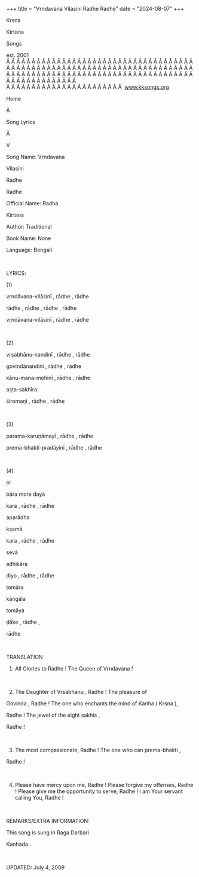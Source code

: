 +++ 
title = "Vrndavana Vilasini Radhe Radhe"
date = "2024-08-07"
+++

Krsna
 
Kirtana
 
Songs

est. 2001
Â Â Â Â Â Â Â Â Â Â Â Â Â Â Â Â Â Â Â Â Â Â Â Â Â Â Â Â Â Â Â Â Â Â Â Â Â Â Â Â Â Â Â Â Â Â Â Â Â Â Â Â Â Â Â Â Â Â Â Â Â Â Â Â Â Â Â Â Â Â Â Â Â Â Â Â Â Â Â Â Â Â Â Â Â Â Â Â Â Â Â Â Â Â Â Â Â Â Â Â Â Â Â Â Â Â Â Â Â Â Â Â Â Â Â Â Â Â Â Â Â Â Â Â Â  
Â Â Â Â Â Â Â Â Â Â Â Â Â Â Â Â Â Â Â Â Â Â Â  
www.kksongs.org








Home


Ã 
 
Song Lyrics
 
Ã 
 
V


Song Name: 
Vrndavana
 
Vilasini
 
Radhe
 
Radhe


Official Name: 
Radha
 
Kirtana


Author: Traditional


Book Name: None


Language: 
Bengali


 


LYRICS:


(1)


vṛndāvana-vilāsinī
, 
rādhe
, 
rādhe


rādhe
, 
rādhe
, 
rādhe
, 
rādhe


vṛndāvana-vilāsinī
, 
rādhe
, 
rādhe


 


(2)


vṛṣabhānu-nandinī
, 
rādhe
, 
rādhe


govindānandinī
, 
rādhe
, 
rādhe


kānu-mana-mohinī
, 
rādhe
, 
rādhe


aṣṭa-sakhīra
 
śiromaṇi
, 
rādhe
, 
rādhe


 


(3)


parama-karuṇāmayī
, 
rādhe
, 
rādhe


prema-bhakti-pradāyinī
, 
rādhe
, 
rādhe


 


(4)


ei
 
bāra
 more 
dayā
 
kara
, 
rādhe
, 
rādhe


aparādha
 
kṣamā
 
kara
, 
rādhe
, 
rādhe


sevā
 
adhikāra
 
diyo
, 
rādhe
, 
rādhe


tomāra
 
kāńgāla
 
tomāya


ḍāke
, 
rādhe
,

rādhe


 


TRANSLATION


1) All Glories to 
Radhe
! The Queen of 
Vrndavana
!


 


2) The Daughter of 
Vrsabhanu
, 
Radhe
! The pleasure of

Govinda
, 
Radhe
! The one who
enchants the mind of 
Kanha
 (
Krsna
),

Radhe
! The jewel of the eight 
sakhis
,

Radhe
!


 


3) The most compassionate, 
Radhe
! The one who can 
prema-bhakti
,

Radhe
!


 


4) Please have mercy upon
me, 
Radhe
! Please forgive my offenses, 
Radhe
! Please give me the opportunity to serve, 
Radhe
! I am 
Your
 servant calling
You, 
Radhe
!


 


REMARKS/EXTRA INFORMATION:


This
song is sung in Raga 
Darbari
 
Kanhada
.


 


UPDATED:
 July 4, 2009